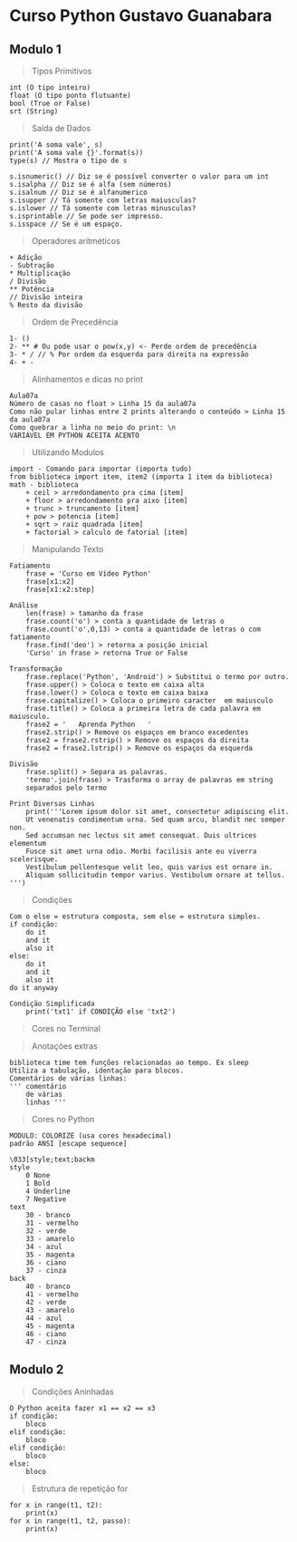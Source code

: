 # Curso Python Gustavo Guanabara 

## Modulo 1

> Tipos Primitivos

    int (O tipo inteiro)
    float (O tipo ponto flutuante)
    bool (True or False)
    srt (String)

> Saída de Dados

    print('A soma vale', s)
    print('A soma vale {}'.format(s))
    type(s) // Mostra o tipo de s

    s.isnumeric() // Diz se é possível converter o valor para um int
    s.isalpha // Diz se é alfa (sem números)
    s.isalnum // Diz se é alfanumerico
    s.isupper // Tá somente com letras maiusculas?
    s.islower // Tá somente com letras minusculas?
    s.isprintable // Se pode ser impresso.
    s.isspace // Se é um espaço.

> Operadores aritméticos

    + Adição
    - Subtração
    * Multiplicação
    / Divisão
    ** Potência
    // Divisão inteira
    % Resto da divisão

> Ordem de Precedência

    1- ()
    2- ** # Ou pode usar o pow(x,y) <- Perde ordem de precedência
    3- * / // % Por ordem da esquerda para direita na expressão
    4- + -

> Alinhamentos e dicas no print

    Aula07a
    Número de casas no float > Linha 15 da aula07a
    Como não pular linhas entre 2 prints alterando o conteúdo > Linha 15 da aula07a
    Como quebrar a linha no meio do print: \n
    VARIÁVEL EM PYTHON ACEITA ACENTO
    
> Utilizando Modulos

    import - Comando para importar (importa tudo)
    from biblioteca import item, item2 (importa 1 item da biblioteca)
    math - biblioteca
        + ceil > arredondamento pra cima [item]
        + floor > arredondamento pra aixo [item]
        + trunc > truncamento [item]
        + pow > potencia [item]
        + sqrt > raiz quadrada [item]
        + factorial > calculo de fatorial [item]
        
> Manipulando Texto

    Fatiamento
        frase = 'Curso em Vídeo Python'
        frase[x1:x2]
        frase[x1:x2:step]
    
    Análise
        len(frase) > tamanho da frase
        frase.count('o') > conta a quantidade de letras o
        frase.count('o',0,13) > conta a quantidade de letras o com fatiamento
        frase.find('deo') > retorna a posição inicial
        'Curso' in frase > retorna True or False
        
    Transformação
        frase.replace('Python', 'Android') > Substitui o termo por outro.
        frase.upper() > Coloca o texto em caixa alta
        frase.lower() > Coloca o texto em caixa baixa
        frase.capitalize() > Coloca o primeiro caracter  em maiusculo
        frase.title() > Coloca a primeira letra de cada palavra em maiusculo.
        frase2 = '   Aprenda Python   '
        frase2.strip() > Remove os espaços em branco excedentes
        frase2 = frase2.rstrip() > Remove os espaços da direita
        frase2 = frase2.lstrip() > Remove os espaços da esquerda

    Divisão
        frase.split() > Separa as palavras.
        'termo'.join(frase) > Trasforma o array de palavras em string 
        separados pelo termo

    Print Diversas Linhas
        print('''Lorem ipsum dolor sit amet, consectetur adipiscing elit. 
        Ut venenatis condimentum urna. Sed quam arcu, blandit nec semper non. 
        Sed accumsan nec lectus sit amet consequat. Duis ultrices elementum 
        Fusce sit amet urna odio. Morbi facilisis ante eu viverra scelerisque. 
        Vestibulum pellentesque velit leo, quis varius est ornare in. 
        Aliquam sollicitudin tempor varius. Vestibulum ornare at tellus. ''')

> Condições

    Com o else = estrutura composta, sem else = estrutura simples.
    if condição:
        do it
        and it
        also it
    else:
        do it
        and it
        also it
    do it anyway

    Condição Simplificada
        print('txt1' if CONDIÇÃO else 'txt2')

> Cores no Terminal

    

> Anotações extras

    biblioteca time tem funções relacionadas ao tempo. Ex sleep
    Utiliza a tabulação, identação para blocos.
    Comentários de várias linhas:
    ''' comentário
        de várias
        linhas '''

> Cores no Python

    MODULO: COLORIZE (usa cores hexadecimal)
    padrão ANSI [escape sequence]

    \033[style;text;backm
    style
        0 None
        1 Bold
        4 Underline
        7 Negative
    text
        30 - branco
        31 - vermelho
        32 - verde
        33 - amarelo
        34 - azul
        35 - magenta
        36 - ciano
        37 - cinza
    back
        40 - branco
        41 - vermelho
        42 - verde
        43 - amarelo
        44 - azul
        45 - magenta
        46 - ciano
        47 - cinza 

## Modulo 2

>   Condições Aninhadas

    O Python aceita fazer x1 == x2 == x3
    if condição:
        bloco
    elif condição:
        bloco
    elif condição:
        bloco
    else:
        bloco

> Estrutura de repetição for

    for x in range(t1, t2):
        print(x)
    for x in range(t1, t2, passo):
        print(x)